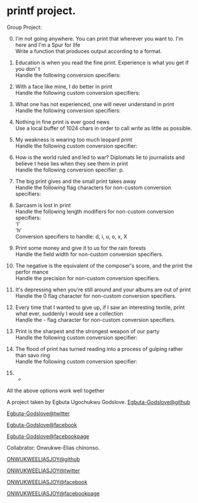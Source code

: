 # printf project.


Group Project:                                                                      
                                                                                    
0. I'm not going anywhere. You can print that wherever you want to. I'm here and I'm
 a Spur for life                                                                    
 Write a function that produces output according to a format.                        
                                                                                     
                                                                                     
 1. Education is when you read the fine print. Experience is what you get if you don'
 t                                                                                   
 Handle the following conversion specifiers:

 2. With a face like mine, I do better in print                                      
 Handle the following custom conversion specifiers:                                  
                                                                                     
 3. What one has not experienced, one will never understand in print                 
 Handle the following conversion specifiers:                                         
                                                                                     
 4. Nothing in fine print is ever good news                                          
 Use a local buffer of 1024 chars in order to call write as little as possible.      
                                                                                     
 5. My weakness is wearing too much leopard print                                    
 Handle the following custom conversion specifier:                                   
                                                                                     
 6. How is the world ruled and led to war? Diplomats lie to journalists and believe t
 hese lies when they see them in print                                               
 Handle the following conversion specifier: p.                                       
                                                                                     
 7. The big print gives and the small print takes away                               
 Handle the following flag characters for non-custom conversion specifiers:          
                                                                                     
 8. Sarcasm is lost in print                                                         
 Handle the following length modifiers for non-custom conversion specifiers:         
'l'                                                                                   
'h'                                                                                  
 Conversion specifiers to handle: d, i, u, o, x, X                                   
                                                                                     
 9. Print some money and give it to us for the rain forests                          
 Handle the field width for non-custom conversion specifiers.                        
                                                                                     
 10. The negative is the equivalent of the composer's score, and the print the perfor
 mance                                                                               
 Handle the precision for non-custom conversion specifiers.                          
                                                                                     
 11. It's depressing when you're still around and your albums are out of print       
 Handle the 0 flag character for non-custom conversion specifiers.                   
                                                                                     
 12. Every time that I wanted to give up, if I saw an interesting textile, print what
  ever, suddenly I would see a collection                                            
  Handle the - flag character for non-custom conversion specifiers.                   
                                                                                      
  13. Print is the sharpest and the strongest weapon of our party                     
  Handle the following custom conversion specifier:                                   
                                                                                      
  14. The flood of print has turned reading into a process of gulping rather than savo
  ring                                                                                
  Handle the following custom conversion specifier:                                   
                                                                                      
  15. *                                                                               
  All the above options work well together


A project taken by Egbuta Ugochukwu Godslove.
[Egbuta-Godslove@github](https://github.com/Egbuta-Godslove)

[Egbuta-Godslove@twitter](https://twitter.com/Ugochukwu_GL?t=bZbrw0AcSLFSK04NmQZJdg&s=09)

[Egbuta-Godslove@facebook](https://www.facebook.com/godslove.egbuta.98?mibextid=ZbWKwL)

[Egbuta-Godslove@facebookpage](https://www.facebook.com/socialspot7?mibextid=ZbWKwL)

Collabrator: Onwukwe-Elias chinonso. 

[ONWUKWEELIASJOY@github](https://github.com/ONWUKWEELIASJOY)

[ONWUKWEELIASJOY@twitter](https://twitter.com/ELIAS_JOY1?t=-JOWHqCU_4uou3-tYQ_XYg&s=09)

[ONWUKWEELIASJOY@facebook](https://www.facebook.com/profile.php?id=100086024554959&mibextid=ZbWKwL)

[ONWUKWEELIASJOY@facebookpage](https://m.facebook.com/102727742711678/)

